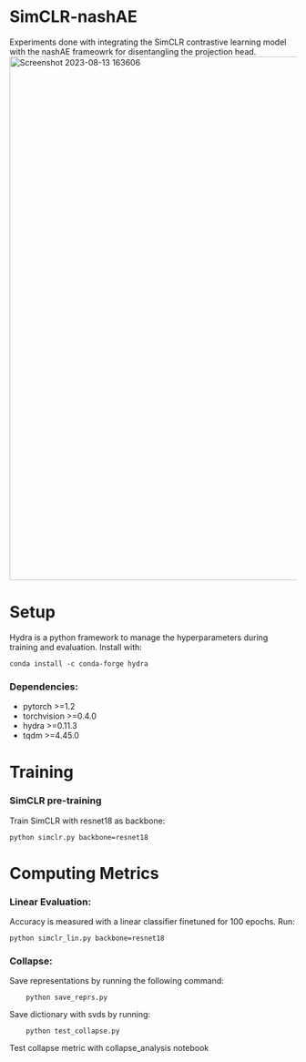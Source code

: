 # SimCLR-nashAE
Experiments done with integrating the SimCLR contrastive learning model with the nashAE frameowrk for disentangling the projection head.
<img width="920" alt="Screenshot 2023-08-13 163606" src="https://github.com/RealWeston34/DisCLR-CIFAR10/assets/73916480/7cbc1427-3fb8-486d-9d51-e192bc376102">

# Setup

Hydra is a python framework to manage the hyperparameters during training and evaluation. Install with:

    conda install -c conda-forge hydra
### Dependencies:

- pytorch >=1.2
- torchvision >=0.4.0
- hydra >=0.11.3
- tqdm >=4.45.0



# Training
### SimCLR pre-training

Train SimCLR with resnet18 as backbone:

    python simclr.py backbone=resnet18

# Computing Metrics
### Linear Evaluation:
Accuracy is measured with a linear classifier finetuned for 100 epochs. Run:

    python simclr_lin.py backbone=resnet18
### Collapse:
Save representations by running the following command:

        python save_reprs.py

Save dictionary with svds by running: 

        python test_collapse.py

Test collapse metric with collapse_analysis notebook


